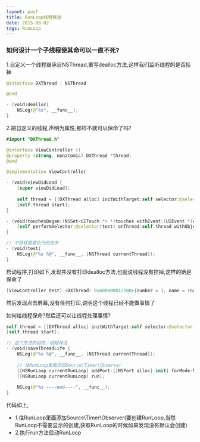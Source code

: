 ```yaml
---
layout: post
title: RunLoop线程保活
date: 2015-08-02
tags: RunLoop
---
```


### 如何设计一个子线程使其命可以一直不死?


1.自定义一个线程继承自NSThread,重写dealloc方法,这样我们监听线程的是否挂掉
```swift
@interface DXThread : NSThread

@end

- (void)dealloc{
    NSLog(@"%s", __func__);
}
```

2.把自定义的线程,声明为属性,那样不就可以保命了吗?

```swift
#import "DXThread.h"

@interface ViewController ()
@property (strong, nonatomic) DXThread *thread;
@end

@implementation ViewController

- (void)viewDidLoad {
    [super viewDidLoad];
    
    self.thread = [[DXThread alloc] initWithTarget:self selector:@selector(test) object:nil];
    [self.thread start];
}

- (void)touchesBegan:(NSSet<UITouch *> *)touches withEvent:(UIEvent *)event{
    [self performSelector:@selector(test) onThread:self.thread withObject:nil waitUntilDone:NO];
}

// 子线程需要执行的任务
- (void)test{
    NSLog(@"%s %@", __func__, [NSThread currentThread]);
}
```
启动程序,打印如下,发现并没有打印dealloc方法,也就说线程没有挂掉,这样的确是保命了
```Swift
[ViewController test] <DXThread: 0x60000081c100>{number = 3, name = (null)}
```
然后发现点击屏幕,没有任何打印,说明这个线程已经不能做事情了

如何给线程保命?然后还可以让线程处理事情?
```swift
self.thread = [[DXThread alloc] initWithTarget:self selector:@selector(saveThreadLife) object:nil];
[self.thread start];

// 这个方法的目的：线程保活
- (void)saveThreadLife {
    NSLog(@"%s %@", __func__, [NSThread currentThread]);
    
    // 往RunLoop里面添加Source\Timer\Observer
    [[NSRunLoop currentRunLoop] addPort:[[NSPort alloc] init] forMode:NSDefaultRunLoopMode];
    [[NSRunLoop currentRunLoop] run];
    
    NSLog(@"%s ----end----", __func__);
}
```
代码如上,
- 1.往RunLoop里面添加Source\Timer\Observer(要创建RunLoop,当然RunLoop不需要显示的创建,获取RunLoop的时候如果发现没有默认会创建)
- 2.执行run方法启动RunLoop


